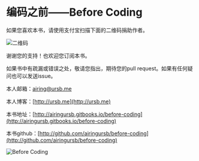 # 编码之前——Before Coding

如果您喜欢本书，请使用支付宝扫描下面的二维码捐助作者。

![二维码](http://7xkcl8.com1.z0.glb.clouddn.com/ursbzhifubao.png)

谢谢您的支持！也欢迎您订阅本书。

如果书中有疏漏或错误之处，敬请您指出，期待您的pull request。如果有任何疑问也可以发送issue。

本人邮箱：airing@ursb.me

本人博客：[http://ursb.me](http://ursb.me)

本书地址：[http://airingursb.gitbooks.io/before-coding](http://airingursb.gitbooks.io/before-coding)

本书github：[http://github.com/airingursb/before-coding](http://github.com/airingursb/before-coding)

![Before Coding](http://qiniu.ursb.me/image/before-coding-cover.jpg)
